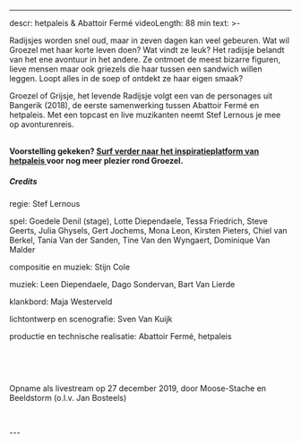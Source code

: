
---
descr: hetpaleis & Abattoir Fermé
videoLength: 88 min
text: >-
  <p>Radijsjes worden snel oud, maar in zeven dagen kan veel gebeuren. Wat wil Groezel met haar korte leven doen? Wat vindt ze leuk? Het radijsje belandt van het ene avontuur in het andere. Ze ontmoet de meest bizarre figuren, lieve mensen maar ook griezels die haar tussen een sandwich willen leggen. Loopt alles in de soep of ontdekt ze haar eigen smaak?</p><p>Groezel of Grijsje, het levende Radijsje volgt een van de personages uit Bangerik (2018), de eerste samenwerking tussen Abattoir Fermé en hetpaleis. Met een topcast en live muzikanten neemt Stef Lernous je mee op avonturenreis. <br>‍</p><p><strong>Voorstelling gekeken? </strong><a href="https://www.spothetpaleis.be/spot/groezel-of-grijsje-het-levende-radijsje/" target="_blank"><strong>Surf verder naar het inspiratieplatform van hetpaleis </strong></a><strong>voor nog meer plezier rond Groezel.</strong></p><h5>Credits </h5><p>regie: Stef Lernous</p><p>spel: Goedele Denil (stage), Lotte Diependaele, Tessa Friedrich, Steve Geerts, Julia Ghysels, Gert Jochems, Mona Leon, Kirsten Pieters, Chiel van Berkel, Tania Van der Sanden, Tine Van den Wyngaert, Dominique Van Malder</p><p>compositie en muziek: Stijn Cole</p><p>muziek: Leen Diependaele, Dago Sondervan, Bart Van Lierde</p><p>klankbord: Maja Westerveld</p><p>lichtontwerp en scenografie: Sven Van Kuijk</p><p>productie en technische realisatie: Abattoir Fermé, hetpaleis</p><p>‍</p><p>‍</p><p>Opname als livestream op 27 december 2019, door Moose-Stache en Beeldstorm (o.l.v. Jan Bosteels)</p><p><br></p>
---
